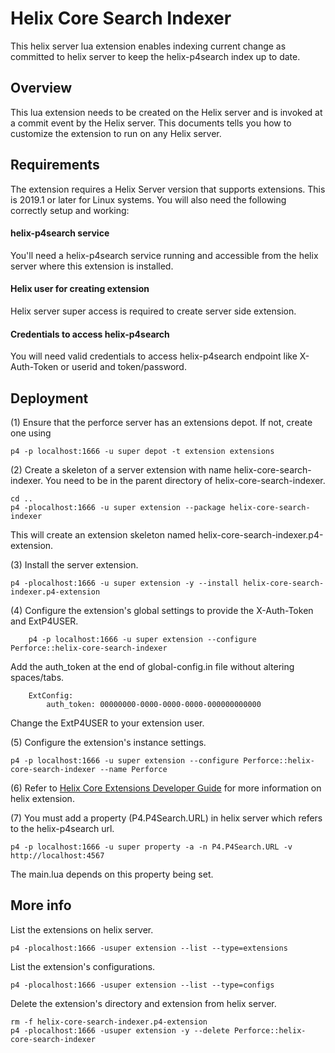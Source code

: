 # Helix Core Search Indexer

This helix server lua extension enables indexing current change as committed to helix server to keep the helix-p4search index up to date.


## Overview

This lua extension needs to be created on the Helix server and is invoked at a commit event by the Helix server.
This documents tells you how to customize the extension to run on any Helix server.


## Requirements

The extension requires a Helix Server version that supports extensions. This is
2019.1 or later for Linux systems.
You will also need the following correctly setup and working:

#### helix-p4search service
You'll need a helix-p4search service running and accessible from the helix server where this extension is installed.

#### Helix user for creating extension
Helix server super access is required to create server side extension.

#### Credentials to access helix-p4search
You will need valid credentials to access helix-p4search endpoint like X-Auth-Token or userid and token/password. 

## Deployment

(1) Ensure that the perforce server has an extensions depot. If not, create one using

    p4 -p localhost:1666 -u super depot -t extension extensions
    
(2) Create a skeleton of a server extension with name helix-core-search-indexer. You need to be in the parent directory of helix-core-search-indexer.

    cd ..
    p4 -plocalhost:1666 -u super extension --package helix-core-search-indexer
    
This will create an extension skeleton named helix-core-search-indexer.p4-extension.
  
(3) Install the server extension.

    p4 -plocalhost:1666 -u super extension -y --install helix-core-search-indexer.p4-extension
     	
(4) Configure the extension's global settings to provide the X-Auth-Token and ExtP4USER.

    	p4 -p localhost:1666 -u super extension --configure Perforce::helix-core-search-indexer
    	
Add the auth_token at the end of global-config.in file without altering spaces/tabs. 
    
        ExtConfig:
        	auth_token:	00000000-0000-0000-0000-000000000000

Change the ExtP4USER to your extension user.

(5) Configure the extension's instance settings.

    p4 -p localhost:1666 -u super extension --configure Perforce::helix-core-search-indexer --name Perforce

(6) Refer to [Helix Core Extensions Developer Guide](https://www.perforce.com/manuals/extensions/Content/Extensions/Home-extensions.html) for more information on helix extension.

(7) You must add a property (P4.P4Search.URL) in helix server which refers to the helix-p4search url.

	p4 -p localhost:1666 -u super property -a -n P4.P4Search.URL -v http://localhost:4567
  
The main.lua depends on this property being set.

## More info

List the extensions on helix server.

    p4 -plocalhost:1666 -usuper extension --list --type=extensions
        
List the extension's configurations.
    
    p4 -plocalhost:1666 -usuper extension --list --type=configs

Delete the extension's directory and extension from helix server.

    rm -f helix-core-search-indexer.p4-extension    
    p4 -plocalhost:1666 -usuper extension -y --delete Perforce::helix-core-search-indexer
